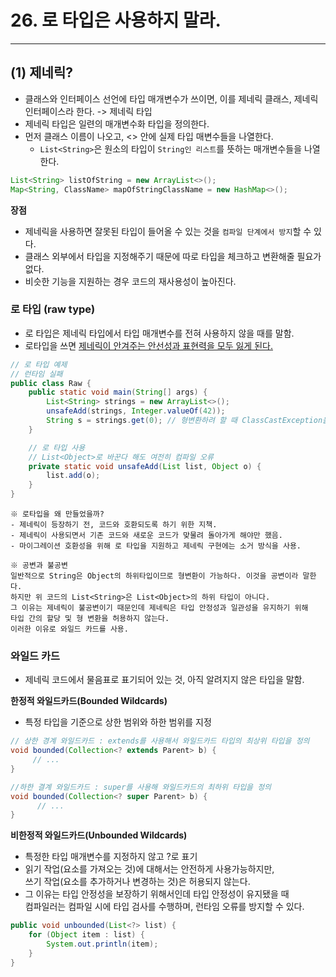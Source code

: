 # 26. 로 타입은 사용하지 말라.

---

## (1) 제네릭?
- 클래스와 인터페이스 선언에 타입 매개변수가 쓰이면, 이를 제네릭 클래스, 제네릭 인터페이스라 한다. -> 제네릭 타입
- 제네릭 타입은 일련의 매개변수화 타입을 정의한다.
- 먼저 클래스 이름이 나오고, <> 안에 실제 타입 매변수들을 나열한다.
  - `List<String>`은 원소의 타입이 `String인 리스트`를 뜻하는 매개변수들을 나열한다.
```java
List<String> listOfString = new ArrayList<>();
Map<String, ClassName> mapOfStringClassName = new HashMap<>();
```

**장점**
- 제네릭을 사용하면 잘못된 타입이 들어올 수 있는 것을 `컴파일 단계에서 방지`할 수 있다.
- 클래스 외부에서 타입을 지정해주기 때문에 따로 타입을 체크하고 변환해줄 필요가 없다.
- 비슷한 기능을 지원하는 경우 코드의 재사용성이 높아진다.

### 로 타입 (raw type)
- 로 타입은 제네릭 타입에서 타입 매개변수를 전혀 사용하지 않을 때를 말함.
- 로타입을 쓰면 <u>제네릭이 안겨주는 안선성과 표현력을 모두 잃게 된다.</u>

```java
// 로 타입 예제
// 런타임 실패
public class Raw {
    public static void main(String[] args) {
        List<String> strings = new ArrayList<>();
        unsafeAdd(strings, Integer.valueOf(42));
        String s = strings.get(0); // 형변환하려 할 때 ClassCastException을 던진다.
    }

    // 로 타입 사용
    // List<Object>로 바꾼다 해도 여전히 컴파일 오류
    private static void unsafeAdd(List list, Object o) {
        list.add(o);
    }
}
```
```
※ 로타입을 왜 만들었을까?
- 제네릭이 등장하기 전, 코드와 호환되도록 하기 위한 지책.
- 제네릭이 사용되면서 기존 코드와 새로운 코드가 맞물려 돌아가게 해야만 했음.
- 마이그레이션 호환성을 위해 로 타입을 지원하고 제네릭 구현에는 소거 방식을 사용.
```
```
※ 공변과 불공변
일반적으로 String은 Object의 하위타입이므로 형변환이 가능하다. 이것을 공변이라 말한다.
하지만 위 코드의 List<String>은 List<Object>의 하위 타입이 아니다.
그 이유는 제네릭이 불공변이기 때문인데 제네릭은 타입 안정성과 일관성을 유지하기 위해
타입 간의 할당 및 형 변환을 허용하지 않는다.
이러한 이유로 와일드 카드를 사용.
```

### 와일드 카드
- 제네릭 코드에서 물음표로 표기되어 있는 것, 아직 알려지지 않은 타입을 말함.

**한정적 와일드카드(Bounded Wildcards)**
- 특정 타입을 기준으로 상한 범위와 하한 범위를 지정

```java
// 상한 경계 와일드카드 : extends를 사용해서 와일드카드 타입의 최상위 타입을 정의
void bounded(Collection<? extends Parent> b) {
     // ...
}
```
```java
//하한 결계 와일드카드 : super를 사용해 와일드카드의 최하위 타입을 정의
void bounded(Collection<? super Parent> b) {
      // ...
}
```

**비한정적 와일드카드(Unbounded Wildcards)**
- 특정한 타입 매개변수를 지정하지 않고 ?로 표기
- 읽기 작업(요소를 가져오는 것)에 대해서는 안전하게 사용가능하지만, <br> 쓰기 작업(요소를 추가하거나 변경하는 것)은 허용되지 않는다.
- 그 이유는 타입 안정성을 보장하기 위해서인데 타입 안정성이 유지됐을 때 <br> 컴파일러는 컴파일 시에 타입 검사를 수행하며, 런타임 오류를 방지할 수 있다.
```java
public void unbounded(List<?> list) {
    for (Object item : list) {
        System.out.println(item);
    }
}
```
